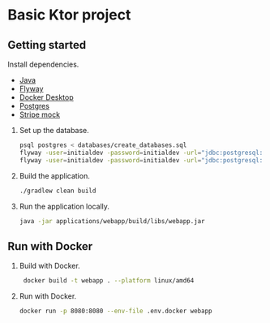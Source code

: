 # Basic Ktor project

## Getting started

Install dependencies.

- [Java](https://adoptium.net/temurin/releases/?version=21)
- [Flyway](https://documentation.red-gate.com/fd)
- [Docker Desktop](https://www.docker.com/products/docker-desktop)
- [Postgres](https://www.postgresql.org/)
- [Stripe mock](https://github.com/stripe/stripe-mock)

1. Set up the database.

   ```bash
   psql postgres < databases/create_databases.sql
   flyway -user=initialdev -password=initialdev -url="jdbc:postgresql://localhost:5432/example_development" -locations=filesystem:databases/example migrate
   flyway -user=initialdev -password=initialdev -url="jdbc:postgresql://localhost:5432/example_test" -locations=filesystem:databases/example migrate
   ```

1. Build the application.

   ```bash
   ./gradlew clean build
   ```

1. Run the application locally.

   ```bash
   java -jar applications/webapp/build/libs/webapp.jar
   ```

## Run with Docker

1. Build with Docker.
   ```bash
    docker build -t webapp . --platform linux/amd64
    ```

1. Run with Docker.
   ```bash
   docker run -p 8080:8080 --env-file .env.docker webapp
   ```
